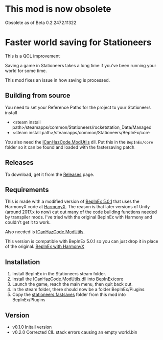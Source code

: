 # This mod is now obsolete
Obsolete as of Beta 0.2.2472.11322

# Faster world saving for Stationeers
This is a QOL improvement

Saving a game in Stationeers takes a long time if you've been running your world for some time.

This mod fixes an issue in how saving is processed.

## Building from source

You need to set your Reference Paths for the project to your Stationeers install
 - \<steam install path\>/steamapps/common/Stationeers/rocketstation_Data/Managed
 - \<steam install path\>/steamapps/common/Stationeers/BepInEx/core
 
 You also need the [ICanHazCode.ModUtils](https://github.com/ICanHazCode/ModUtils) dll.
 Put this in the `BepInEx/core` folder so it can be found and loaded with the fastersaving patch.


## Releases

To download, get it from the [Releases](https://github.com/ICanHazCode/Stationeers.FasterSaving/releases) page.


## Requirements
This is made with a modified version of [BepInEx 5.0.1](https://github.com/BepInEx/BepInEx/releases) that uses the HarmonyX code at [HarmonyX](https://github.com/BepInEx/HarmonyX).
The reason is that later versions of Unity (around 2017.x to now) cut out many of the code building functions needed by transpiler mods.
I've tried with the original BepInEx with Harmony and couldn't get it to work.

Also needed is [ICanHazCode.ModUtils](https://github.com/ICanHazCode/ModUtils).

This version is compatible with BepInEx 5.0.1 so you can just drop it in place of the original.
[BepInEx with HarmonyX](https://github.com/ICanHazCode/BepInEx/releases)

## Installation
1. Install BepInEx in the Stationeers steam folder.
2. Install the [ICanHazCode.ModUtils.dll](https://github.com/ICanHazCode/ModUtils/releases) into BepInEx/core
3. Launch the game, reach the main menu, then quit back out.
4. In the steam folder, there should now be a folder BepInEx/Plugins
5. Copy the [stationeers.fastsaves]() folder from this mod into BepInEx/Plugins


## Version
- v0.1.0 Initail version
- v0.2.0 Corrected CIL stack errors causing an empty world.bin

